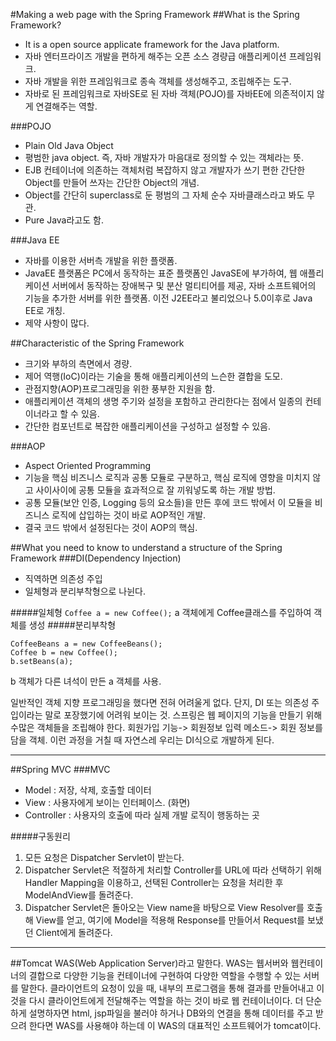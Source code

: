 #Making a web page with the Spring Framework
##What is the Spring Framework?
- It is a open source applicate framework for the Java platform.
- 자바 엔터프라이즈 개발을 편하게 해주는 오픈 소스 경량급 애플리케이션 프레임워크.
- 자바 개발을 위한 프레임워크로 종속 객체를 생성해주고, 조립해주는 도구.
- 자바로 된 프레임워크로 자바SE로 된 자바 객체(POJO)를 자바EE에 의존적이지 않게 연결해주는 역할.

###POJO
- Plain Old Java Object
- 평범한 java object. 즉, 자바 개발자가 마음대로 정의할 수 있는 객체라는 뜻.
- EJB 컨테이너에 의존하는 객체처럼 복잡하지 않고 개발자가 쓰기 편한 간단한 Object를 만들어 쓰자는 간단한 Object의 개념.
- Object를 간단히 superclass로 둔 평범의 그 자체 순수 자바클래스라고 봐도 무관.
- Pure Java라고도 함.

###Java EE
- 자바를 이용한 서버측 개발을 위한 플랫폼.
- JavaEE 플랫폼은 PC에서 동작하는 표준 플랫폼인 JavaSE에 부가하여, 웹 애플리케이션 서버에서 동작하는 장애복구 및 분산 멀티티어를 제공, 자바 소프트웨어의 기능을 추가한 서버를 위한 플랫폼. 이전 J2EE라고 불리었으나 5.0이후로 Java EE로 개칭.
- 제약 사항이 많다.

##Characteristic of the Spring Framework
- 크기와 부하의 측면에서 경량.
- 제어 역행(IoC)이라는 기술을 통해 애플리케이션의 느슨한 결합을 도모.
- 관점지향(AOP)프로그래밍을 위한 풍부한 지원을 함.
- 애플리케이션 객체의 생명 주기와 설정을 포함하고 관리한다는 점에서 일종의 컨테이너라고 할 수 있음.
- 간단한 컴포넌트로 복잡한 애플리케이션을 구성하고 설정할 수 있음.

###AOP
- Aspect Oriented Programming
- 기능을 핵심 비즈니스 로직과 공통 모듈로 구분하고, 핵심 로직에 영향을 미치지 않고 사이사이에 공통 모듈을 효과적으로 잘 끼워넣도록 하는 개발 방법.
- 공통 모듈(보안 인증, Logging 등의 요소들)을 만든 후에 코드 밖에서 이 모듈을 비즈니스 로직에 삽입하는 것이 바로 AOP적인 개발.
- 결국 코드 밖에서 설정된다는 것이 AOP의 핵심.

##What you need to know to understand a structure of the Spring Framework
###DI(Dependency Injection)
- 직역하면 의존성 주입
- 일체형과 분리부착형으로 나뉜다.

#####일체형
`Coffee a = new Coffee();`
a 객체에게 Coffee클래스를 주입하여 객체를 생성
#####분리부착형
```
CoffeeBeans a = new CoffeeBeans();
Coffee b = new Coffee();
b.setBeans(a);
```
b 객체가 다른 녀석이 만든 a 객체를 사용.

일반적인 객체 지향 프로그래밍을 했다면 전혀 어려울게 없다. 단지, DI 또는 의존성 주입이라는 말로 포장했기에 어려워 보이는 것. 스프링은 웹 페이지의 기능을 만들기 위해 수많은 객체들을 조립해야 한다. 회원가입 기능-> 회원정보 입력 메소드-> 회원 정보를 담을 객체. 이런 과정을 거칠 때 자연스레 우리는 DI식으로 개발하게 된다.


* * *
##Spring MVC
###MVC
- Model : 저장, 삭제, 호출할 데이터
- View : 사용자에게 보이는 인터페이스. (화면)
- Controller : 사용자의 호출에 따라 실제 개발 로직이 행동하는 곳


#####구동원리
1. 모든 요청은 Dispatcher Servlet이 받는다.
2. Dispatcher Servlet은 적절하게 처리할 Controller를 URL에 따라 선택하기 위해 Handler Mapping을 이용하고, 선택된 Controller는 요청을 처리한 후 ModelAndView를 돌려준다.
3. Dispatcher Servlet은 돌아오는 View name을 바탕으로 View Resolver를 호출해 View를 얻고, 여기에 Model을 적용해 Response를 만들어서 Request를 보냈던 Client에게 돌려준다.



* * *
##Tomcat
WAS(Web Application Server)라고 말한다. WAS는 웹서버와 웹컨테이너의 결합으로 다양한 기능을 컨테이너에 구현하여 다양한 역할을 수행할 수 있는 서버를 말한다.
클라이언트의 요청이 있을 때, 내부의 프로그램을 통해 결과를 만들어내고 이것을 다시 클라이언트에게 전달해주는 역할을 하는 것이 바로 웹 컨테이너이다.
더 단순하게 설명하자면 html, jsp파일을 불러야 하거나 DB와의 연결을 통해 데이터를 주고 받으려 한다면 WAS를 사용해야 하는데 이 WAS의 대표적인 소프트웨어가 tomcat이다.